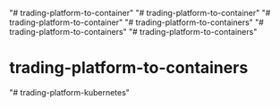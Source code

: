 "# trading-platform-to-container" 
"# trading-platform-to-container" 
"# trading-platform-to-container" 
"# trading-platform-to-containers" 
"# trading-platform-to-containers" 
"# trading-platform-to-containers" 
# trading-platform-to-containers
"# trading-platform-kubernetes" 
